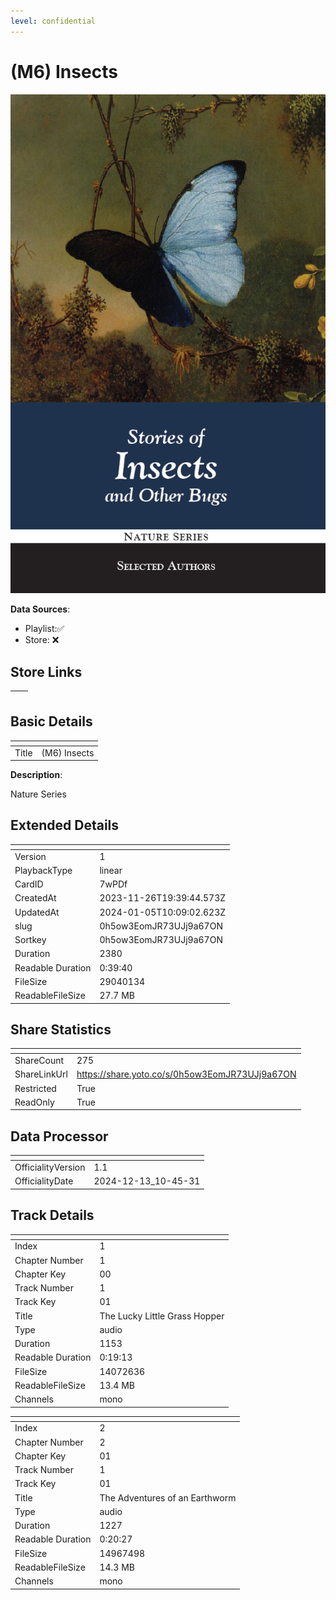 ```yaml
---
level: confidential
---
```

# (M6) Insects

![card_[7wPDf].png](../../img/cards/card_[7wPDf].png)

**Data Sources**: 

- Playlist:✅
- Store: ❌


## Store Links

| <!-- --> | <!-- --> |
| - | - |


## Basic Details

| <!-- --> | <!-- --> |
| - | - |
| Title | (M6) Insects |

**Description**:

Nature Series


## Extended Details

| <!-- --> | <!-- --> |
| - | - |
| Version | 1 |
| PlaybackType | linear |
| CardID | 7wPDf |
| CreatedAt | 2023-11-26T19:39:44.573Z |
| UpdatedAt | 2024-01-05T10:09:02.623Z |
| slug | 0h5ow3EomJR73UJj9a67ON |
| Sortkey | 0h5ow3EomJR73UJj9a67ON |
| Duration | 2380 |
| Readable Duration | 0:39:40 |
| FileSize | 29040134 |
| ReadableFileSize | 27.7 MB |


## Share Statistics

| <!-- --> | <!-- --> |
| - | - |
| ShareCount | 275 |
| ShareLinkUrl | https://share.yoto.co/s/0h5ow3EomJR73UJj9a67ON |
| Restricted | True |
| ReadOnly | True |


## Data Processor

| <!-- --> | <!-- --> |
| - | - |
| OfficialityVersion | 1.1
| OfficialityDate | 2024-12-13_10-45-31


## Track Details

| <!-- --> | <!-- --> |
| - | - |
| Index | 1 |
| Chapter Number | 1 |
| Chapter Key | 00 |
| Track Number | 1 |
| Track Key | 01 |
| Title | The Lucky Little Grass Hopper |
| Type | audio |
| Duration | 1153 |
| Readable Duration | 0:19:13 |
| FileSize | 14072636 |
| ReadableFileSize | 13.4 MB |
| Channels | mono |

| <!-- --> | <!-- --> |
| - | - |
| Index | 2 |
| Chapter Number | 2 |
| Chapter Key | 01 |
| Track Number | 1 |
| Track Key | 01 |
| Title |  The Adventures of an Earthworm |
| Type | audio |
| Duration | 1227 |
| Readable Duration | 0:20:27 |
| FileSize | 14967498 |
| ReadableFileSize | 14.3 MB |
| Channels | mono |

